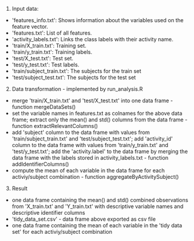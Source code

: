 1. Input data:
  - 'features_info.txt': Shows information about the variables used on the feature vector.
  - 'features.txt': List of all features.
  - 'activity_labels.txt': Links the class labels with their activity name.
  - 'train/X_train.txt': Training set.
  - 'train/y_train.txt': Training labels.
  - 'test/X_test.txt': Test set.
  - 'test/y_test.txt': Test labels.
  - 'train/subject_train.txt': The subjects for the train set
  - 'test/subject_test.txt': The subjects for the test set
  
2. Data transformation - implemented by run_analysis.R
  - merge 'train/X_train.txt' and 'test/X_test.txt' into one data frame - function mergeDataSets()
  - set the variable names in features.txt as colnames for the above data frame; extract only the mean() and std() columns
  from the data frame - function extractRelevantColumns()
  - add 'subject' column to the data frame with values from 'train/subject_train.txt' and 'test/subject_test.txt'; 
  add 'activity_id' column to the data frame with values from 'train/y_train.txt' and 'test/y_test.txt';
  add the 'activity.label' to the data frame by merging the data frame with the labels stored in activity_labels.txt -   function  addIdentifierColumns()
  - compute the mean of each variable in the data frame for each activiy/subject combination - function aggregateByActivitySubject()
  
3. Result
  - one data frame containing the mean() and std() combined observations from 'X_train.txt' and 'Y_train.txt' with descriptive variable names and descriptive identifier columns
  - 'tidy_data_set.csv' - data frame above exported as csv file
  - one data frame containing the mean of each variable in the 'tidy data set' for each activiy/subject combination
